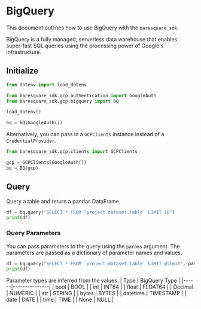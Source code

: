 # BigQuery

This document outlines how to use BigQuery with the `baresquare_sdk`.

BigQuery is a fully managed, serverless data warehouse that enables super-fast SQL queries using the processing power of Google's infrastructure.


## Initialize

```python
from dotenv import load_dotenv

from baresquare_sdk.gcp.authentication import GoogleAuth
from baresquare_sdk.gcp.bigquery import BQ

load_dotenv()

bq = BQ(GoogleAuth())
```

Alternatively, you can pass in a `GCPClients` instance instead of a `CredentialProvider`.
```python
from baresquare_sdk.gcp.clients import GCPClients

gcp = GCPClients(GoogleAuth())
bq = BQ(gcp)
```

## Query

Query a table and return a pandas DataFrame.


```python
df = bq.query("SELECT * FROM `project.dataset.table` LIMIT 10")
print(df)
```

### Query Parameters

You can pass parameters to the query using the `params` argument. The parameters are passed as a dictionary of parameter names and values. 
```python
df = bq.query("SELECT * FROM `project.dataset.table` LIMIT @limit", params={"limit": 10})
print(df)
```

Parameter types are inferred from the values:
| Type | BigQuery Type |
|------|---------------|
| bool | BOOL          |
| int  | INT64         |
| float | FLOAT64       |
| Decimal | NUMERIC       |
| str | STRING        |
| bytes | BYTES         |
| datetime | TIMESTAMP     |
| date | DATE          |
| time | TIME          |
| None | NULL          |
